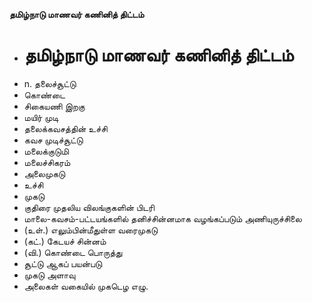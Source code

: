 **தமிழ்நாடு மாணவர் கணினித் திட்டம்**
- # தமிழ்நாடு மாணவர் கணினித் திட்டம்
- n. தலைச்சூட்டு
- கொண்டை
- சிகையணி இறகு
- மயிர் முடி
- தலைக்கவசத்தின் உச்சி
- கவச முடிச்சூட்டு
- மலைக்குடுமி
- மலைச்சிகரம்
- அலைமுகடு
- உச்சி
- முகடு
- குதிரை முதலிய விலங்குகளின் பிடரி
- மாலை-கவசம்-பட்டயங்களில் தனிச்சின்னமாக வழங்கப்படும் அணியுருச்சிலை
- (உள்.) எலும்பின்மீதுள்ள வரைமுகடு
- (கட்.) கேடயச் சின்னம்
- (வி.) கொண்டை பொருத்து
- சூட்டு ஆகப் பயன்படு
- முகடு அளாவு
- அலைகள் வகையில் முகடெழ எழு.

